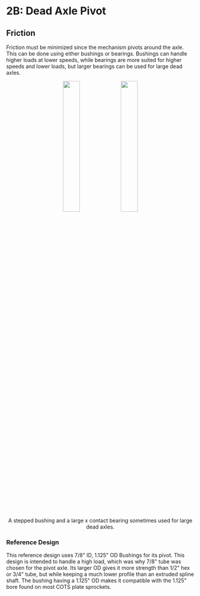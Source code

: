 # 2B: Dead Axle Pivot

## Friction

Friction must be minimized since the mechanism pivots around the axle. This can be done using either bushings or bearings. Bushings can handle higher loads at lower speeds, while bearings are more suited for higher speeds and lower loads, but larger bearings can be used for large dead axles. 
<center>
<div id="wrapper">
    <img id="centeredImages" border="0" src="/img/learning-course/stage2-pivot/wcpbushing.webp"  width="30%">
    <img id="centeredImages" border="0" src="/img/learning-course/stage2-pivot/xcontact.webp" width="30%" data-description="A stepped bushing and a large x contact bearing sometimes used for large dead axles.">
<figcaption>A stepped bushing and a large x contact bearing sometimes used for large dead axles.</figcaption>
</div>
</center>

### Reference Design

This reference design uses 7/8" ID, 1.125" OD Bushings for its pivot. This design is intended to handle a high load, which was why 7/8" tube was chosen for the pivot axle. Its larger OD gives it more strength than 1/2" hex or 3/4" tube, but while keeping a much lower profile than an extruded spline shaft. The bushing having a 1.125" OD makes it compatible with the 1.125" bore found on most COTS plate sprockets.


<br>